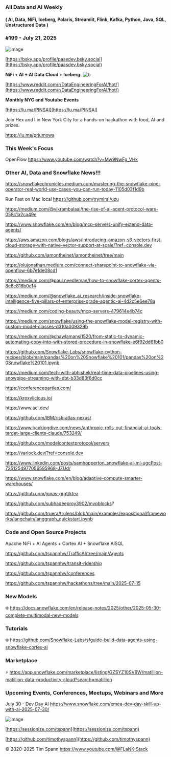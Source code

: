 ###  All Data and AI Weekly 
#### ( AI, Data, NiFi, Iceberg, Polaris, Streamlit, Flink, Kafka, Python, Java, SQL, Unstructured Data )  
### #199 - July 21, 2025

![image](https://github.com/user-attachments/assets/91b059cf-1238-43ba-a270-c122ada21ca4)

[https://bsky.app/profile/paasdev.bsky.social](https://bsky.app/profile/paasdev.bsky.social)

**NiFi + AI + AI Data Cloud + Iceberg.**
![b](https://images.credential.net/badge/tiny/g6fomszs_1741624330730_badge.png)

[https://www.reddit.com/r/DataEngineeringForAI/hot/](https://www.reddit.com/r/DataEngineeringForAI/hot/)



**Monthly NYC and Youtube Events**

[https://lu.ma/PINSAI](https://lu.ma/PINSAI)

Join Hex and I in New York City for a hands-on hackathon with food, AI and prizes.

https://lu.ma/prjumowa


### This Week's Focus



OpenFlow
https://www.youtube.com/watch?v=Mw9NwFg_VHk


### Other AI, Data and Snowflake News!!!

https://snowflakechronicles.medium.com/mastering-the-snowflake-pipe-operator-real-world-use-cases-you-can-run-today-1105d03f1d9b

Run Fast on Mac local
https://github.com/trymirai/uzu

https://medium.com/@vikrambalaaj/the-rise-of-ai-agent-protocol-wars-058c1a2ca49e

https://www.snowflake.com/en/blog/mcp-servers-unify-extend-data-agents/

https://aws.amazon.com/blogs/aws/introducing-amazon-s3-vectors-first-cloud-storage-with-native-vector-support-at-scale/?ref=console.dev

https://github.com/iamontheinet/iamontheinet/tree/main

https://olujonathan.medium.com/connect-sharepoint-to-snowflake-via-openflow-6b7e1de08cd1

https://medium.com/@paul.needleman/how-to-snowflake-cortex-agents-8e6c818b0e14

https://medium.com/@snowflake_ai_research/inside-snowflake-intelligence-five-pillars-of-enterprise-grade-agentic-ai-4d2c5e6ee78a

https://medium.com/coding-beauty/mcp-servers-479614e4b74c

https://medium.com/snowflake/using-the-snowflake-model-registry-with-custom-model-classes-d310a009329b

https://medium.com/@chawlamansi1520/from-static-to-dynamic-automating-copy-into-with-stored-procedure-in-snowflake-e6f92dd61bb0

https://github.com/Snowflake-Labs/snowflake-python-recipes/blob/main/pandas%20on%20Snowflake%20101/pandas%20on%20Snowflake%20101.ipynb

https://medium.com/tech-with-abhishek/real-time-data-pipelines-using-snowpipe-streaming-with-dbt-b33d83f6d0cc

https://conferenceparties.com/

https://kroxylicious.io/

https://www.aci.dev/

https://github.com/IBM/risk-atlas-nexus/

https://www.bankingdive.com/news/anthropic-rolls-out-financial-ai-tools-target-large-clients-claude/753249/

https://github.com/modelcontextprotocol/servers

https://varlock.dev/?ref=console.dev

https://www.linkedin.com/posts/samhopperton_snowflake-ai-ml-ugcPost-7351254977056595968-JZUd/

https://www.snowflake.com/en/blog/adaptive-compute-smarter-warehouses/

https://github.com/jonas-grgt/ktea

https://github.com/subhadeeproy3902/mvpblocks?

https://github.com/truera/trulens/blob/main/examples/expositional/frameworks/langchain/langgraph_quickstart.ipynb



### Code and Open Source Projects

Apache NiFi + AI Agents + Cortex AI + Snowflake AISQL

https://github.com/tspannhw/TrafficAI/tree/main/Agents

https://github.com/tspannhw/transit-ridership

https://github.com/tspannhw/conferences

https://github.com/tspannhw/hackathons/tree/main/2025-07-15


### New Models

❄️  https://docs.snowflake.com/en/release-notes/2025/other/2025-05-30-complete-multimodal-new-models



### Tutorials

❄️  https://github.com/Snowflake-Labs/sfguide-build-data-agents-using-snowflake-cortex-ai




### Marketplace

⚡️ https://app.snowflake.com/marketplace/listing/GZSYZ10SV6W/matillion-matillion-data-productivity-cloud?search=matillion



### Upcoming Events, Conferences, Meetups, Webinars and More


July 30 - Dev Day AI
https://www.snowflake.com/emea-dev-day-skill-up-with-ai-2025-07-30/



![image](https://github.com/user-attachments/assets/485ae972-8a9b-43ec-8fbd-d87aecd88fd6)



[https://sessionize.com/tspann](https://sessionize.com/tspann)

[https://github.com/timothyspann](https://github.com/timothyspann)


&copy; 2020-2025 Tim Spann  https://www.youtube.com/@FLaNK-Stack

